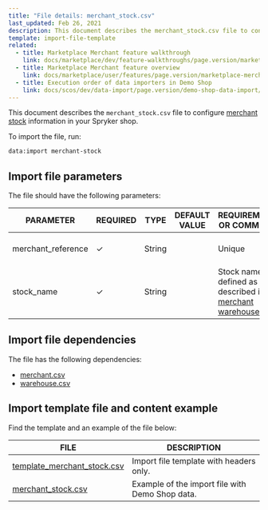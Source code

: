 ```yaml
---
title: "File details: merchant_stock.csv"
last_updated: Feb 26, 2021
description: This document describes the merchant_stock.csv file to configure merchant stock information in your Spryker shop.
template: import-file-template
related:
  - title: Marketplace Merchant feature walkthrough
    link: docs/marketplace/dev/feature-walkthroughs/page.version/marketplace-merchant-feature-walkthrough.html
  - title: Marketplace Merchant feature overview
    link: docs/marketplace/user/features/page.version/marketplace-merchant-feature-overview/marketplace-merchant-feature-overview.html
  - title: Execution order of data importers in Demo Shop
    link: docs/scos/dev/data-import/page.version/demo-shop-data-import/execution-order-of-data-importers-in-demo-shop.html
---
```


This document describes the `merchant_stock.csv` file to configure [merchant stock](/docs/marketplace/user/features/{{site.version}}/marketplace-inventory-management-feature-overview.html#marketplace-warehouse-management) information in your Spryker shop.

To import the file, run:

```bash
data:import merchant-stock
```

## Import file parameters

The file should have the following parameters:

| PARAMETER    | REQUIRED | TYPE | DEFAULT VALUE | REQUIREMENTS OR COMMENTS  | DESCRIPTION      |
| ------------- | -------- | ------ | ------------- | --------------------------------- | ----------------- |
| merchant_reference | &check;             | String   |                   | Unique                                                       | Identifier of the merchant in the system. |
| stock_name         | &check;             | String   |                   | Stock name is defined as described in [merchant warehouse](/docs/marketplace/user/features/{{site.version}}/marketplace-inventory-management-feature-overview.html#marketplace-warehouse-management). | Name of the stock.                        |

## Import file dependencies

The file has the following dependencies:

- [merchant.csv](/docs/marketplace/dev/data-import/{{site.version}}/file-details-merchant.csv.html)
- [warehouse.csv](/docs/pbc/all/warehouse-management-system/{{site.version}}/base-shop/import-and-export-data/file-details-warehouse.csv.html)

## Import template file and content example

Find the template and an example of the file below:

| FILE  | DESCRIPTION    |
| --------------------- | --------------------- |
| [template_merchant_stock.csv](https://spryker.s3.eu-central-1.amazonaws.com/docs/Developer+Guide/Back-End/Data+Manipulation/Data+Ingestion/Data+Import/Data+Import+Categories/Marketplace+setup/template_merchant_stock.csv) | Import file template with headers only.         |
| [merchant_stock.csv](https://spryker.s3.eu-central-1.amazonaws.com/docs/Developer+Guide/Back-End/Data+Manipulation/Data+Ingestion/Data+Import/Data+Import+Categories/Marketplace+setup/merchant_stock.csv) | Example of the import file with Demo Shop data. |
